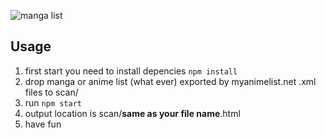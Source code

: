 ![manga list](https://i.imgur.com/sllP7po.png)

## Usage
1. first start you need to install depencies `npm install`
2. drop manga or anime list (what ever) exported by myanimelist.net .xml files to scan/
3. run `npm start`
4. output location is scan/**same as your file name**.html
5. have fun
